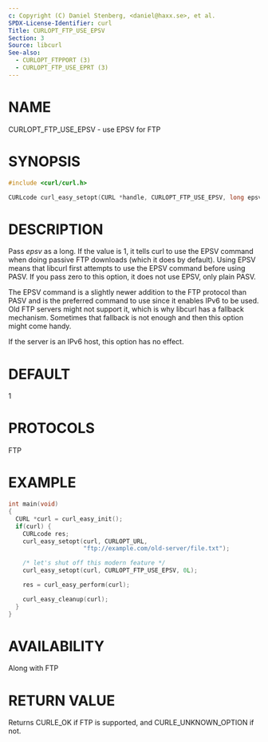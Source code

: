 ```yaml
---
c: Copyright (C) Daniel Stenberg, <daniel@haxx.se>, et al.
SPDX-License-Identifier: curl
Title: CURLOPT_FTP_USE_EPSV
Section: 3
Source: libcurl
See-also:
  - CURLOPT_FTPPORT (3)
  - CURLOPT_FTP_USE_EPRT (3)
---
```


# NAME

CURLOPT_FTP_USE_EPSV - use EPSV for FTP

# SYNOPSIS

~~~c
#include <curl/curl.h>

CURLcode curl_easy_setopt(CURL *handle, CURLOPT_FTP_USE_EPSV, long epsv);
~~~

# DESCRIPTION

Pass *epsv* as a long. If the value is 1, it tells curl to use the EPSV
command when doing passive FTP downloads (which it does by default). Using
EPSV means that libcurl first attempts to use the EPSV command before using
PASV. If you pass zero to this option, it does not use EPSV, only plain PASV.

The EPSV command is a slightly newer addition to the FTP protocol than PASV
and is the preferred command to use since it enables IPv6 to be used. Old FTP
servers might not support it, which is why libcurl has a fallback mechanism.
Sometimes that fallback is not enough and then this option might come handy.

If the server is an IPv6 host, this option has no effect.

# DEFAULT

1

# PROTOCOLS

FTP

# EXAMPLE

~~~c
int main(void)
{
  CURL *curl = curl_easy_init();
  if(curl) {
    CURLcode res;
    curl_easy_setopt(curl, CURLOPT_URL,
                     "ftp://example.com/old-server/file.txt");

    /* let's shut off this modern feature */
    curl_easy_setopt(curl, CURLOPT_FTP_USE_EPSV, 0L);

    res = curl_easy_perform(curl);

    curl_easy_cleanup(curl);
  }
}
~~~

# AVAILABILITY

Along with FTP

# RETURN VALUE

Returns CURLE_OK if FTP is supported, and CURLE_UNKNOWN_OPTION if not.

